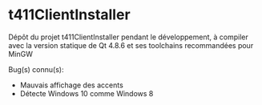 # t411ClientInstaller
Dépôt du projet t411ClientInstaller pendant le développement, à compiler avec la version statique de Qt 4.8.6 et ses toolchains recommandées pour MinGW

Bug(s) connu(s):
 - Mauvais affichage des accents
 - Détecte Windows 10 comme Windows 8
